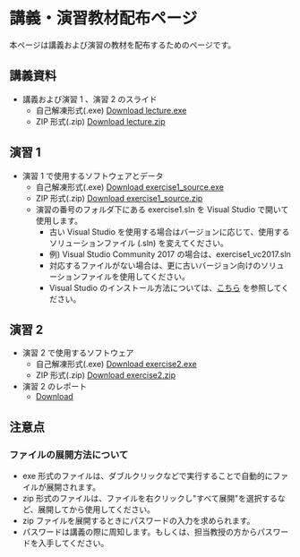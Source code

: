 # 講義・演習教材配布ページ

本ページは講義および演習の教材を配布するためのページです。

## 講義資料

* 講義および演習 1 、演習 2 のスライド
    * 自己解凍形式(.exe) [Download lecture.exe](https://github.com/carele-imgrecog/carele-imgrecog.github.io/releases/download/v1.1.1/lecture.exe)
    * ZIP 形式(.zip) [Download lecture.zip](https://github.com/carele-imgrecog/carele-imgrecog.github.io/releases/download/v1.1.1/lecture.zip)

## 演習 1

* 演習 1 で使用するソフトウェアとデータ
    * 自己解凍形式(.exe) [Download exercise1\_source.exe](https://github.com/carele-imgrecog/carele-imgrecog.github.io/releases/download/v1.1.1/exercise1.exe)
    * ZIP 形式(.zip) [Download exercise1\_source.zip](https://github.com/carele-imgrecog/carele-imgrecog.github.io/releases/download/v1.1.1/exercise1.zip)
    * 演習の番号のフォルダ下にある exercise1.sln を Visual Studio で開いて使用します。
        * 古い Visual Studio を使用する場合はバージョンに応じて、使用するソリューションファイル (.sln) を変えてください。
        * 例) Visual Studio Community 2017 の場合は、exercise1\_vc2017.sln
        * 対応するファイルがない場合は、更に古いバージョン向けのソリューションファイルを使用してください。
        * Visual Studio のインストール方法については、<a href="vs_install.html">こちら</a> を参照してください。

## 演習 2

* 演習 2 で使用するソフトウェア
    * 自己解凍形式(.exe) [Download exercise2.exe](https://github.com/carele-imgrecog/carele-imgrecog.github.io/releases/download/v1.1.1/exercise2.exe)
    * ZIP 形式(.zip) [Download exercise2.zip](https://github.com/carele-imgrecog/carele-imgrecog.github.io/releases/download/v1.1.1/exercise2.zip)
* 演習 2 のレポート
    * [Download](https://github.com/carele-imgrecog/carele-imgrecog.github.io/releases/download/v1.1.1/exercise2_report.doc)

## 注意点

### ファイルの展開方法について

* exe 形式のファイルは、ダブルクリックなどで実行することで自動的にファイルが展開されます。
* zip 形式のファイルは、ファイルを右クリックし"すべて展開"を選択するなど、展開してから使用してください。
* zip ファイルを展開するときにパスワードの入力を求められます。
* パスワードは講義の際に周知します。もしくは、担当教授の方からパスワードを入手してください。
